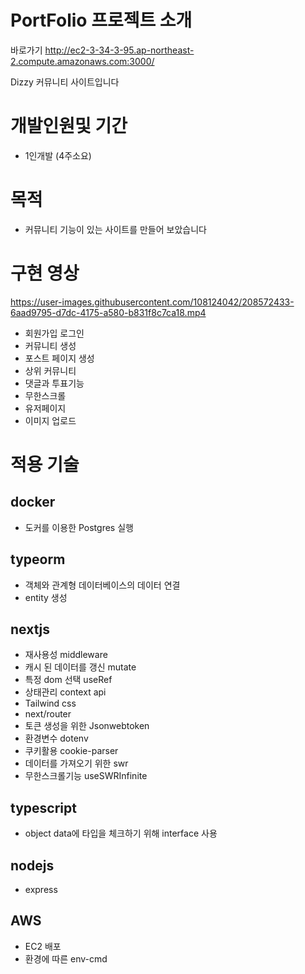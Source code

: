 #   PortFolio 프로젝트 소개

바로가기 http://ec2-3-34-3-95.ap-northeast-2.compute.amazonaws.com:3000/

Dizzy 커뮤니티 사이트입니다

# 개발인원및 기간
- 1인개발 (4주소요)

# 목적
- 커뮤니티 기능이 있는 사이트를 만들어 보았습니다

# 구현 영상
https://user-images.githubusercontent.com/108124042/208572433-6aad9795-d7dc-4175-a580-b831f8c7ca18.mp4

- 회원가입 로그인
- 커뮤니티 생성
- 포스트 페이지 생성
- 상위 커뮤니티
- 댓글과 투표기능
- 무한스크롤
- 유저페이지
- 이미지 업로드

# 적용 기술
## docker
- 도커를 이용한 Postgres 실행

## typeorm
- 객체와 관계형 데이터베이스의 데이터 연결
- entity 생성

## nextjs
- 재사용성 middleware
- 캐시 된 데이터를 갱신 mutate
- 특정 dom 선택 useRef
- 상태관리 context api
- Tailwind css
- next/router
- 토큰 생성을 위한 Jsonwebtoken
- 환경변수 dotenv
- 쿠키활용 cookie-parser
- 데이터를 가져오기 위한 swr
- 무한스크롤기능 useSWRInfinite

## typescript
- object data에 타입을 체크하기 위해 interface 사용

## nodejs
- express

## AWS
- EC2 배포
- 환경에 따른 env-cmd

